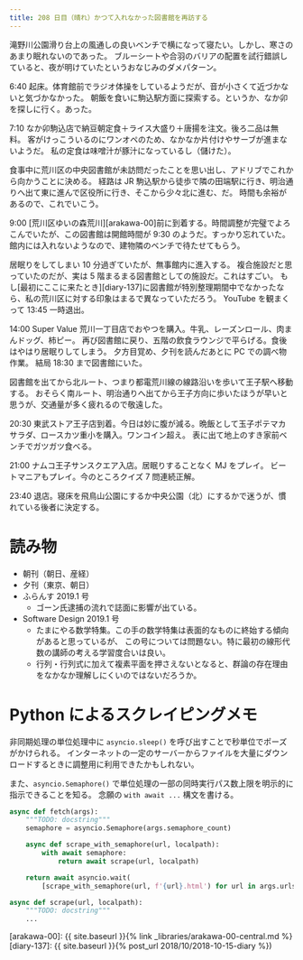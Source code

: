 ```yaml
---
title: 208 日目（晴れ）かつて入れなかった図書館を再訪する
---
```


滝野川公園滑り台上の風通しの良いベンチで横になって寝たい。しかし、寒さのあまり眠れないのであった。
ブルーシートや合羽のバリアの配置を試行錯誤していると、夜が明けていたというおなじみのダメパターン。

6:40 起床。体育館前でラジオ体操をしているようだが、音が小さくて近づかないと気づかなかった。
朝飯を食いに駒込駅方面に探索する。というか、なか卯を探しに行く。あった。

7:10 なか卯駒込店で納豆朝定食＋ライス大盛り＋唐揚を注文。後ろ二品は無料。
客がけっこういるのにワンオペのため、なかなか片付けやサーブが進まないようだ。
私の定食は味噌汁が豚汁になっているし（儲けた）。

食事中に荒川区の中央図書館が未訪問だったことを思い出し、アドリブでこれから向かうことに決める。
経路は JR 駒込駅から徒歩で隣の田端駅に行き、明治通りへ出て東に進んで区役所に行き、そこから少々北に進む、だ。
時間も余裕があるので、これでいこう。

9:00 [荒川区ゆいの森荒川][arakawa-00]前に到着する。時間調整が完璧でよろこんでいたが、この図書館は開館時間が 9:30 のようだ。すっかり忘れていた。
館内には入れないようなので、建物隣のベンチで待たせてもらう。

居眠りをしてしまい 10 分過ぎていたが、無事館内に進入する。
複合施設だと思っていたのだが、実は 5 階まるまる図書館としての施設だ。これはすごい。
もし[最初にここに来たとき][diary-137]に図書館が特別整理期間中でなかったなら、私の荒川区に対する印象はまるで異なっていただろう。
YouTube を観まくって 13:45 一時退出。

14:00 Super Value 荒川一丁目店でおやつを購入。牛乳、レーズンロール、肉まんドッグ、柿ピー。
再び図書館に戻り、五階の飲食ラウンジで平らげる。食後はやはり居眠りしてしまう。
夕方目覚め、夕刊を読んだあとに PC での調べ物作業。
結局 18:30 まで図書館にいた。

図書館を出てから北ルート、つまり都電荒川線の線路沿いを歩いて王子駅へ移動する。
おそらく南ルート、明治通りへ出てから王子方向に歩いたほうが早いと思うが、交通量が多く疲れるので敬遠した。

20:30 東武ストア王子店到着。今日は妙に腹が減る。晩飯として玉子ポテマカサラダ、ロースカツ重小を購入。ワンコイン超え。
表に出て地上のすき家前ベンチでガツガツ食べる。

21:00 ナムコ王子サンスクエア入店。居眠りすることなく MJ をプレイ。
ビートマニアもプレイ。今のところクイズ 7 問連続正解。

23:40 退店。寝床を飛鳥山公園にするか中央公園（北）にするかで迷うが、慣れている後者に決定する。

# 読み物

* 朝刊（朝日、産経）
* 夕刊（東京、朝日）
* ふらんす 2019.1 号
  * ゴーン氏逮捕の流れで誌面に影響が出ている。
* Software Design 2019.1 号
  * たまにやる数学特集。この手の数学特集は表面的なものに終始する傾向があると思っているが、
    この号については問題ない。特に最初の線形代数の講師の考える学習度合いは良い。
  * 行列・行列式に加えて複素平面を押さえないとなると、群論の存在理由をなかなか理解しにくいのではないだろうか。

# Python によるスクレイピングメモ

非同期処理の単位処理中に `asyncio.sleep()` を呼び出すことで秒単位でポーズがかけられる。
インターネットの一定のサーバーからファイルを大量にダウンロードするときに調整用に利用できたかもしれない。

また、`asyncio.Semaphore()` で単位処理の一部の同時実行パス数上限を明示的に指示できることを知る。
念願の `with await ...` 構文を書ける。

```python
async def fetch(args):
    """TODO: docstring"""
    semaphore = asyncio.Semaphore(args.semaphore_count)

    async def scrape_with_semaphore(url, localpath):
        with await semaphore:
            return await scrape(url, localpath)

    return await asyncio.wait(
        [scrape_with_semaphore(url, f'{url}.html') for url in args.urlset])

async def scrape(url, localpath):
    """TODO: docstring"""
    ...
```

[arakawa-00]: {{ site.baseurl }}{% link _libraries/arakawa-00-central.md %}
[diary-137]: {{ site.baseurl }}{% post_url 2018/10/2018-10-15-diary %})
